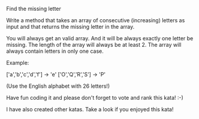 Find the missing letter

Write a method that takes an array of consecutive (increasing) letters as input and that returns the missing letter in the array.

You will always get an valid array. And it will be always exactly one letter be missing. The length of the array will always be at least 2.
The array will always contain letters in only one case.

Example:

['a','b','c','d','f'] -> 'e'
['O','Q','R','S'] -> 'P'

(Use the English alphabet with 26 letters!)

Have fun coding it and please don't forget to vote and rank this kata! :-)

I have also created other katas. Take a look if you enjoyed this kata!
